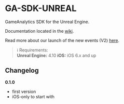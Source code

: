 # GA-SDK-UNREAL
GameAnalytics SDK for the Unreal Engine.

Documentation located in the [wiki](https://github.com/GameAnalytics/GA-SDK-UNREAL/wiki).

Read more about our launch of the new events (V2) [here](http://www.gameanalytics.com/update/).

> :information_source:
> Requirements:<br/>
> **Unreal Engine:** 4.10
> **iOS:** iOS 6.x and up

Changelog
---------
**0.1.0**
* first version
* iOS-only to start with
